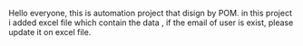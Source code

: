 Hello everyone, this is automation project that disign by POM.
in this project i added excel file which contain the data ,  if the email of user is exist, please update it on excel file.
